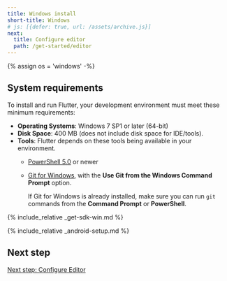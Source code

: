 ```yaml
---
title: Windows install
short-title: Windows
# js: [{defer: true, url: /assets/archive.js}]
next:
  title: Configure editor
  path: /get-started/editor
---
```


{% assign os = 'windows' -%}

## System requirements

To install and run Flutter, your development environment must meet these minimum requirements:

- **Operating Systems**: Windows 7 SP1 or later (64-bit)
- **Disk Space**: 400 MB (does not include disk space for IDE/tools).
- **Tools**: Flutter depends on these tools being available in your environment.
  - [PowerShell 5.0][] or newer
  - [Git for Windows][], with the **Use Git from the Windows Command Prompt** option.

     If Git for Windows is already installed, make sure you can run `git` commands from the
     **Command Prompt** or **PowerShell**.

{% include_relative _get-sdk-win.md %}

{% include_relative _android-setup.md %}

## Next step

[Next step: Configure Editor](/get-started/editor)

[Git for Windows]: https://git-scm.com/download/win
[PowerShell 5.0]: https://docs.microsoft.com/en-us/powershell/scripting/_installing-windows-powershell#upgrading-existing-windows-powershell
